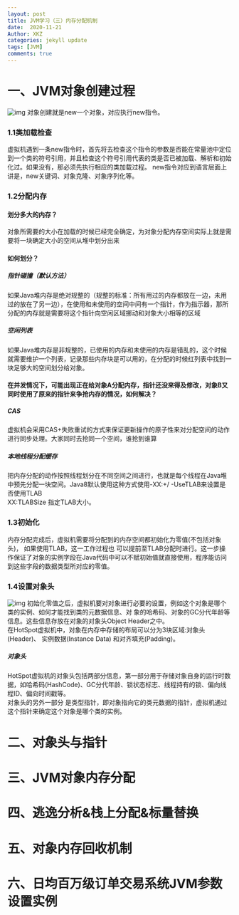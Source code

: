 ```yaml
---
layout: post
title: JVM学习（三）内存分配机制
date:  2020-11-21
Author: XKZ
categories: jekyll update
tags: [JVM]
comments: true
---
```

# 一、JVM对象创建过程
![img](https://xukaizhong188.github.io/HelloProgrammer/images/2020-11-21/p8.png)
对象创建就是new一个对象，对应执行new指令。
### 1.1类加载检查
虚拟机遇到一条new指令时，首先将去检查这个指令的参数是否能在常量池中定位到一个类的符号引用，并且检查这个符号引用代表的类是否已被加载、解析和初始化过。如果没有，那必须先执行相应的类加载过程。
new指令对应到语言层面上讲是，new关键词、对象克隆、对象序列化等。
### 1.2分配内存
#### 划分多大的内存？
对象所需要的大小在加载的时候已经完全确定，为对象分配内存空间实际上就是需要将一块确定大小的空间从堆中划分出来
#### 如何划分？
##### 指针碰撞（默认方法）
如果Java堆内存是绝对规整的（规整的标准：所有用过的内存都放在一边，未用过的放在了另一边），在使用和未使用的空间中间有一个指针，作为指示器，那所分配的内存就是需要将这个指针向空闲区域挪动和对象大小相等的区域
##### 空闲列表
如果Java堆内存是非规整的，已使用的内存和未使用的内存是错乱的，这个时候就需要维护一个列表，记录那些内存块是可以用的，在分配的时候红列表中找到一块足够大的空间划分给对象。
#### 在并发情况下，可能出现正在给对象A分配内存，指针还没来得及修改，对象B又同时使用了原来的指针来争抢内存的情况，如何解决？
##### CAS
虚拟机会采用CAS+失败重试的方式来保证更新操作的原子性来对分配空间的动作进行同步处理。大家同时去抢同一个空间，谁抢到谁算
##### 本地线程分配缓存
把内存分配的动作按照线程划分在不同空间之间进行，也就是每个线程在Java堆中预先分配一块空间。Java8默认使用这种方式使用-XX:+/ -UseTLAB来设置是否使用TLAB    
­XX:TLABSize 指定TLAB大小。
### 1.3初始化
内存分配完成后，虚拟机需要将分配到的内存空间都初始化为零值(不包括对象头)， 如果使用TLAB，这一工作过程也 可以提前至TLAB分配时进行。这一步操作保证了对象的实例字段在Java代码中可以不赋初始值就直接使用，程序能访问 到这些字段的数据类型所对应的零值。
### 1.4设置对象头
![img](https://xukaizhong188.github.io/HelloProgrammer/images/2020-11-21/p9.png)
初始化零值之后，虚拟机要对对象进行必要的设置，例如这个对象是哪个类的实例、如何才能找到类的元数据信息、对 象的哈希码、对象的GC分代年龄等信息。这些信息存放在对象的对象头Object Header之中。   
在HotSpot虚拟机中，对象在内存中存储的布局可以分为3块区域:对象头(Header)、 实例数据(Instance Data) 和对齐填充(Padding)。    
##### 对象头 
HotSpot虚拟机的对象头包括两部分信息，第一部分用于存储对象自身的运行时数据，如哈希码(HashCode)、GC分代年龄、锁状态标志、线程持有的锁、偏向线程ID、偏向时间戳等。      
对象头的另外一部分 是类型指针，即对象指向它的类元数据的指针，虚拟机通过这个指针来确定这个对象是哪个类的实例。
# 二、对象头与指针
# 三、JVM对象内存分配
# 四、逃逸分析&栈上分配&标量替换
# 五、对象内存回收机制
# 六、日均百万级订单交易系统JVM参数设置实例